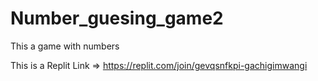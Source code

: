 # Number_guesing_game2
This a game  with numbers

This is a Replit Link => https://replit.com/join/gevqsnfkpi-gachigimwangi

